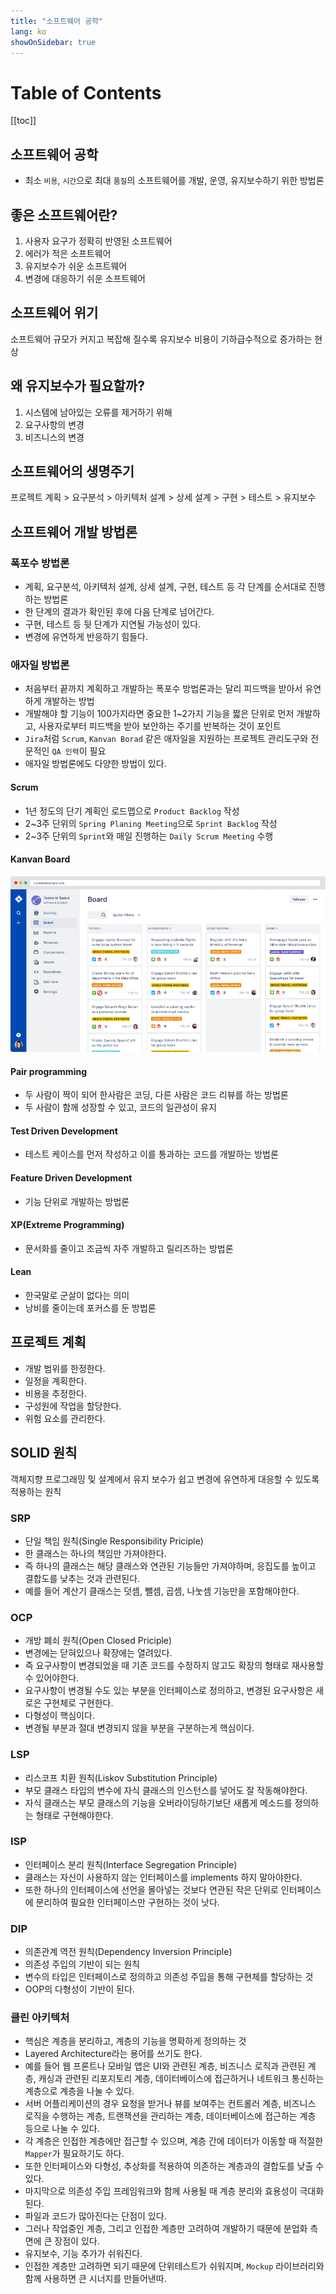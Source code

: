 ```yaml
---
title: "소프트웨어 공학"
lang: ko
showOnSidebar: true
---
```


# Table of Contents
[[toc]]

## 소프트웨어 공학
- 최소 `비용`, `시간`으로 최대 `품질`의 소프트웨어를 개발, 운영, 유지보수하기 위한 방법론

## 좋은 소프트웨어란?
1. 사용자 요구가 정확히 반영된 소프트웨어
2. 에러가 적은 소프트웨어
3. 유지보수가 쉬운 소프트웨어
4. 변경에 대응하기 쉬운 소프트웨어

## 소프트웨어 위기
소프트웨어 규모가 커지고 복잡해 질수록 유지보수 비용이 기하급수적으로 증가하는 현상

## 왜 유지보수가 필요할까?
1. 시스템에 남아있는 오류를 제거하기 위해
2. 요구사항의 변경
3. 비즈니스의 변경

## 소프트웨어의 생명주기
프로젝트 계획 > 요구분석 > 아키텍처 설계 > 상세 설계 > 구현 > 테스트 > 유지보수

## 소프트웨어 개발 방법론

### 폭포수 방법론

- 계획, 요구분석, 아키텍처 설계, 상세 설계, 구현, 테스트 등 각 단계를 순서대로 진행하는 방법론
- 한 단계의 결과가 확인된 후에 다음 단계로 넘어간다.
- 구현, 테스트 등 뒷 단계가 지연될 가능성이 있다.
- 변경에 유연하게 반응하기 힘들다.

### 애자일 방법론
- 처음부터 끝까지 계획하고 개발하는 폭포수 방법론과는 달리 피드백을 받아서 유연하게 개발하는 방법
- 개발해야 할 기능이 100가지라면 중요한 1~2가지 기능을 짧은 단위로 먼저 개발하고, 사용자로부터 피드백을 받아 보안하는 주기를 반복하는 것이 포인트
- `Jira`처럼 `Scrum`, `Kanvan Borad` 같은 애자일을 지원하는 프로젝트 관리도구와 전문적인 `QA 인력`이 필요
- 애자일 방법론에도 다양한 방법이 있다. 

#### Scrum
- 1년 정도의 단기 계획인 로드맵으로 `Product Backlog` 작성
- 2~3주 단위의 `Spring Planing Meeting`으로 `Sprint Backlog` 작성
- 2~3주 단위의 `Sprint`와 매일 진행하는 `Daily Scrum Meeting` 수행

#### Kanvan Board
![](./11_software_engineering/1.png)

#### Pair programming
- 두 사람이 짝이 되어 한사람은 코딩, 다른 사람은 코드 리뷰를 하는 방법론
- 두 사람이 함께 성장할 수 있고, 코드의 일관성이 유지

#### Test Driven Development
- 테스트 케이스를 먼저 작성하고 이를 통과하는 코드를 개발하는 방법론

#### Feature Driven Development
- 기능 단위로 개발하는 방법론

#### XP(Extreme Programming)
- 문서화를 줄이고 조금씩 자주 개발하고 릴리즈하는 방법론

#### Lean
- 한국말로 군살이 없다는 의미
- 낭비를 줄이는데 포커스를 둔 방법론

## 프로젝트 계획
- 개발 범위를 한정한다.
- 일정을 계획한다.
- 비용을 추정한다.
- 구성원에 작업을 할당한다.
- 위험 요소를 관리한다.

## SOLID 원칙
객체지향 프로그래밍 및 설계에서 유지 보수가 쉽고 변경에 유연하게 대응할 수 있도록 적용하는 원칙

### SRP
- 단일 책임 원칙(Single Responsibility Priciple)
- 한 클래스는 하나의 책임만 가져야한다. 
- 즉 하나의 클래스는 해당 클래스와 연관된 기능들만 가져야하며, 응집도를 높이고 결합도를 낮추는 것과 관련된다.
- 예를 들어 계산기 클래스는 덧셈, 뺄셈, 곱셈, 나눗셈 기능만을 포함해야한다.

### OCP
- 개방 폐쇠 원칙(Open Closed Priciple)
- 변경에는 닫혀있으나 확장에는 열려있다.
- 즉 요구사항이 변경되었을 때 기존 코드를 수정하지 않고도 확장의 형태로 재사용할 수 있어야한다.
- 요구사항이 변경될 수도 있는 부분을 인터페이스로 정의하고, 변경된 요구사항은 새로은 구현체로 구현한다.
- 다형성이 핵심이다.
- 변경될 부분과 절대 변경되지 않을 부분을 구분하는게 핵심이다.

### LSP
- 리스코프 치환 원칙(Liskov Substitution Principle)
- 부모 클래스 타입의 변수에 자식 클래스의 인스턴스를 넣어도 잘 작동해야한다.
- 자식 클래스는 부모 클래스의 기능을 오버라이딩하기보단 새롭게 메소드를 정의하는 형태로 구현해야한다.

### ISP
- 인터페이스 분리 원칙(Interface Segregation Principle)
- 클래스는 자신이 사용하지 않는 인터페이스를 implements 하지 말아야한다.
- 또한 하나의 인터페이스에 선언을 몰아넣는 것보다 연관된 작은 단위로 인터페이스에 분리하여 필요한 인터페이스만 구현하는 것이 낫다.

### DIP
- 의존관계 역전 원칙(Dependency Inversion Principle)
- 의존성 주입의 기반이 되는 원칙
- 변수의 타입은 인터페이스로 정의하고 의존성 주입을 통해 구현체를 할당하는 것
- OOP의 다형성이 기반이 된다.

### 클린 아키텍처
- 핵심은 계층을 분리하고, 계층의 기능을 명확하게 정의하는 것
- Layered Architecture라는 용어를 쓰기도 한다.
- 예를 들어 웹 프론트나 모바일 앱은 UI와 관련된 계층, 비즈니스 로직과 관련된 계층, 캐싱과 관련된 리포지토리 계층, 데이터베이스에 접근하거나 네트워크 통신하는 계층으로 계층을 나눌 수 있다.
- 서버 어플리케이션의 경우 요청을 받거나 뷰를 보여주는 컨트롤러 계층, 비즈니스 로직을 수행하는 계층, 트랜잭션을 관리하는 계층, 데이터베이스에 접근하는 계층 등으로 나눌 수 있다.
- 각 계층은 인접한 계층에만 접근할 수 있으며, 계층 간에 데이터가 이동할 때 적절한 `Mapper`가 필요하기도 하다.
- 또한 인터페이스와 다형성, 추상화를 적용하여 의존하는 계층과의 결합도를 낮출 수 있다.
- 마지막으로 의존성 주입 프레임워크와 함께 사용될 때 계층 분리와 효용성이 극대화된다.
- 파일과 코드가 많아진다는 단점이 있다.
- 그러나 작업중인 계층, 그리고 인접한 계층만 고려하여 개발하기 때문에 분업화 측면에 큰 장점이 있다.
- 유지보수, 기능 추가가 쉬워진다.
- 인접한 계층만 고려하면 되기 때문에 단위테스트가 쉬워지며, `Mockup` 라이브러리와 함께 사용하면 큰 시너지를 만들어낸따.

